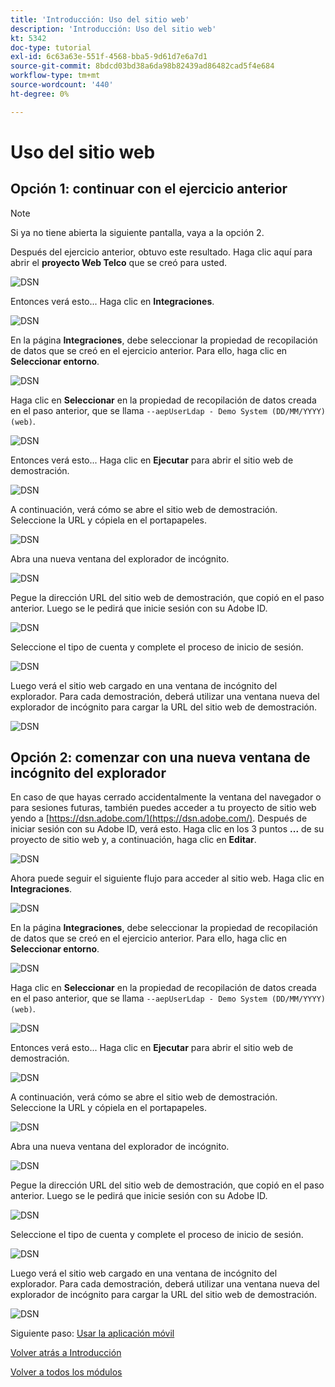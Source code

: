 ```yaml
---
title: 'Introducción: Uso del sitio web'
description: 'Introducción: Uso del sitio web'
kt: 5342
doc-type: tutorial
exl-id: 6c63a63e-551f-4568-bba5-9d61d7e6a7d1
source-git-commit: 8bdcd03bd38a6da98b82439ad86482cad5f4e684
workflow-type: tm+mt
source-wordcount: '440'
ht-degree: 0%

---
```


# Uso del sitio web

## Opción 1: continuar con el ejercicio anterior

>[!NOTE]
>
>Si ya no tiene abierta la siguiente pantalla, vaya a la opción 2.

Después del ejercicio anterior, obtuvo este resultado. Haga clic aquí para abrir el **proyecto Web Telco** que se creó para usted.

![DSN](./images/dsn5a.png)

Entonces verá esto... Haga clic en **Integraciones**.

![DSN](./images/web1.png)

En la página **Integraciones**, debe seleccionar la propiedad de recopilación de datos que se creó en el ejercicio anterior. Para ello, haga clic en **Seleccionar entorno**.

![DSN](./images/web2.png)

Haga clic en **Seleccionar** en la propiedad de recopilación de datos creada en el paso anterior, que se llama `--aepUserLdap - Demo System (DD/MM/YYYY) (web)`.

![DSN](./images/web2a.png)

Entonces verá esto... Haga clic en **Ejecutar** para abrir el sitio web de demostración.

![DSN](./images/web2b.png)

A continuación, verá cómo se abre el sitio web de demostración. Seleccione la URL y cópiela en el portapapeles.

![DSN](./images/web3.png)

Abra una nueva ventana del explorador de incógnito.

![DSN](./images/web4.png)

Pegue la dirección URL del sitio web de demostración, que copió en el paso anterior. Luego se le pedirá que inicie sesión con su Adobe ID.

![DSN](./images/web5.png)

Seleccione el tipo de cuenta y complete el proceso de inicio de sesión.

![DSN](./images/web6.png)

Luego verá el sitio web cargado en una ventana de incógnito del explorador. Para cada demostración, deberá utilizar una ventana nueva del explorador de incógnito para cargar la URL del sitio web de demostración.

![DSN](./images/web7.png)

## Opción 2: comenzar con una nueva ventana de incógnito del explorador

En caso de que hayas cerrado accidentalmente la ventana del navegador o para sesiones futuras, también puedes acceder a tu proyecto de sitio web yendo a [https://dsn.adobe.com/](https://dsn.adobe.com/). Después de iniciar sesión con su Adobe ID, verá esto. Haga clic en los 3 puntos **...** de su proyecto de sitio web y, a continuación, haga clic en **Editar**.

![DSN](./images/web8.png)

Ahora puede seguir el siguiente flujo para acceder al sitio web. Haga clic en **Integraciones**.

![DSN](./images/web1.png)

En la página **Integraciones**, debe seleccionar la propiedad de recopilación de datos que se creó en el ejercicio anterior. Para ello, haga clic en **Seleccionar entorno**.

![DSN](./images/web2.png)

Haga clic en **Seleccionar** en la propiedad de recopilación de datos creada en el paso anterior, que se llama `--aepUserLdap - Demo System (DD/MM/YYYY) (web)`.

![DSN](./images/web2a.png)

Entonces verá esto... Haga clic en **Ejecutar** para abrir el sitio web de demostración.

![DSN](./images/web2b.png)

A continuación, verá cómo se abre el sitio web de demostración. Seleccione la URL y cópiela en el portapapeles.

![DSN](./images/web3.png)

Abra una nueva ventana del explorador de incógnito.

![DSN](./images/web4.png)

Pegue la dirección URL del sitio web de demostración, que copió en el paso anterior. Luego se le pedirá que inicie sesión con su Adobe ID.

![DSN](./images/web5.png)

Seleccione el tipo de cuenta y complete el proceso de inicio de sesión.

![DSN](./images/web6.png)

Luego verá el sitio web cargado en una ventana de incógnito del explorador. Para cada demostración, deberá utilizar una ventana nueva del explorador de incógnito para cargar la URL del sitio web de demostración.

![DSN](./images/web7.png)

Siguiente paso: [Usar la aplicación móvil](./ex5.md)

[Volver atrás a Introducción](./getting-started.md)

[Volver a todos los módulos](./../../../overview.md)
